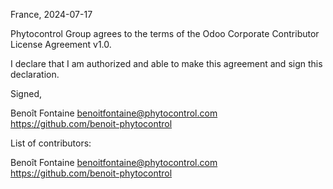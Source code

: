 France, 2024-07-17

Phytocontrol Group agrees to the terms of the Odoo Corporate Contributor License
Agreement v1.0.

I declare that I am authorized and able to make this agreement and sign this
declaration.

Signed,

Benoît Fontaine benoitfontaine@phytocontrol.com https://github.com/benoit-phytocontrol

List of contributors:

Benoît Fontaine benoitfontaine@phytocontrol.com https://github.com/benoit-phytocontrol
